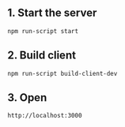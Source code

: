 ## 1. Start the server
```
npm run-script start
```

## 2. Build client
```
npm run-script build-client-dev
```

## 3. Open
```
http://localhost:3000
```